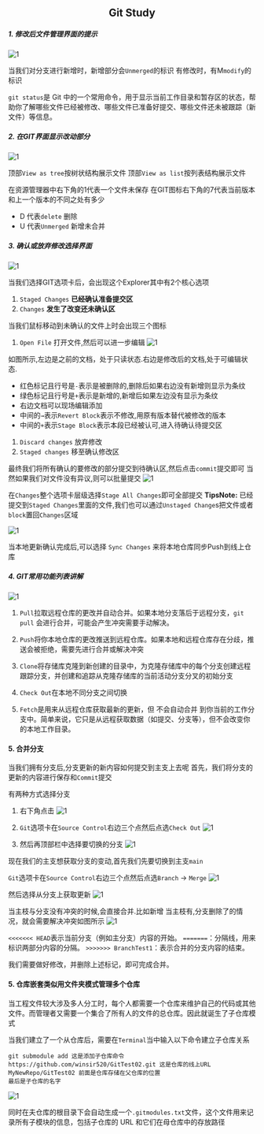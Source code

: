 
## <div align="center">  Git Study</div>

##### 1. 修改后文件管理界面的提示
![1](/Image/1.png)

当我们对分支进行新增时，新增部分会`Unmerged`的标识
有修改时，有M`modify`的标识

`git status`是 Git 中的一个常用命令，用于显示当前工作目录和暂存区的状态，帮助你了解哪些文件已经被修改、哪些文件已准备好提交、哪些文件还未被跟踪（新文件）等信息。

##### 2. 在GIT界面显示改动部分
![1](/Image/2.png)

顶部`View as tree`按树状结构展示文件
顶部`View as list`按列表结构展示文件

在资源管理器中右下角的1代表一个文件未保存
在GIT图标右下角的7代表当前版本和上一个版本的不同之处有多少
- D 代表`delete` 删除
- U 代表`Unmerged` 新增未合并

##### 3. 确认或放弃修改选择界面
![1](/Image/4.png)

当我们选择GIT选项卡后，会出现这个Explorer其中有2个核心选项
1. `Staged Changes` **已经确认准备提交区** 
2. `Changes`  **发生了改变还未确认区**

当我们鼠标移动到未确认的文件上时会出现三个图标
1. `Open File` 打开文件,然后可以进一步编辑
![1](/Image/6.png)

如图所示,左边是之前的文档，处于只读状态.右边是修改后的文档,处于可编辑状态.
   - 红色标记且行号是`-`表示是被删除的,删除后如果右边没有新增则显示为条纹
   - 绿色标记且行号是`+`表示是新增的,新增后如果左边没有显示为条纹
   - 右边文档可以现场编辑添加
   - 中间的`→`表示`Revert Block`表示不修改,用原有版本替代被修改的版本
   - 中间的`+`表示`Stage Block`表示本段已经被认可,进入待确认待提交区

1. `Discard changes` 放弃修改
2. `Staged changes` 移至确认修改区

最终我们将所有确认的要修改的部分提交到待确认区,然后点击`commit`提交即可
当然如果我们对文件没有异议,则可以批量提交
![1](/Image/5.png)

在`Changes`整个选项卡层级选择`Stage All Changes`即可全部提交
**TipsNote:** 已经提交到`Staged Changes`里面的文件,我们也可以通过`Unstaged Change`s把文件或者`block`置回`Changes`区域

![1](/Image/7.png)

当本地更新确认完成后,可以选择 `Sync Changes` 来将本地仓库同步Push到线上仓库

##### 4. GIT常用功能列表讲解
![1](/Image/9.png)

1. `Pull`拉取远程仓库的更改并自动合并。如果本地分支落后于远程分支，`git pull` 会进行合并，可能会产生冲突需要手动解决。
2. `Push`将你本地仓库的更改推送到远程仓库。如果本地和远程仓库存在分歧，推送会被拒绝，需要先进行合并或解决冲突
3. `Clone`将存储库克隆到新创建的目录中，为克隆存储库中的每个分支创建远程跟踪分支，并创建和追踪从克隆存储库的当前活动分支分叉的初始分支

4. `Check Out`在本地不同分支之间切换
5. `Fetch`是用来从远程仓库获取最新的更新，但 不会自动合并 到你当前的工作分支中。简单来说，它只是从远程获取数据（如提交、分支等），但不会改变你的本地工作目录。
#### 5. 合并分支
当我们拥有分支后,分支更新的新内容如何提交到主支上去呢
首先，我们将分支的更新的内容进行保存和`Commit`提交

有两种方式选择分支
1. 右下角点击
   ![1](/Image/11.png)

2. `Git`选项卡在`Source Control`右边三个点然后点选`Check Out`
   ![1](/Image/13.png)

3. 然后再顶部栏中选择要切换的分支
   ![1](/Image/12.png)


现在我们的主支想获取分支的变动,首先我们先要切换到主支`main`

`Git`选项卡在`Source Control`右边三个点然后点选`Branch` → `Merge`
![1](/Image/14.png)


然后选择从分支上获取更新
![1](/Image/15.png)

当主枝与分支没有冲突的时候,会直接合并.比如新增
当主枝有,分支删除了的情况，就会需要解决冲突如图所示
![1](/Image/16.png)

`<<<<<<< HEAD`表示当前分支（例如主分支）内容的开始。
`=======`：分隔线，用来标识两部分内容的分隔。
`>>>>>>> BranchTest1`：表示合并的分支内容的结束。

我们需要做好修改，并删除上述标记，即可完成合并。

#### 5. 仓库嵌套类似用文件夹模式管理多个仓库
当工程文件较大涉及多人分工时，每个人都需要一个仓库来维护自己的代码或其他文件。而管理者又需要一个集合了所有人的文件的总仓库。因此就诞生了子仓库模式

当我们建立了一个从仓库后，需要在`Terminal`当中输入以下命令建立子仓库关系

```
git submodule add 这是添加子仓库命令 
https://github.com/winsir520/GitTest02.git 这是仓库的线上URL
MyNewRepo/GitTest02 前面是仓库存储在父仓库的位置
最后是子仓库的名字
```
![1](/Image/10.png)

同时在夫仓库的根目录下会自动生成一个`.gitmodules.txt`文件，这个文件用来记录所有子模块的信息，包括子仓库的 URL 和它们在母仓库中的存放路径


